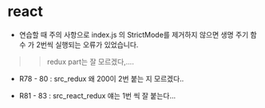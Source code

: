 # react

- 연습할 때 주의 사항으로 index.js 의 StrictMode를 제거하지 않으면 생명 주기 함수 가 2번씩 실행되는 오류가 있었습니다.

>> redux part는 잘 모르겠다,....
- R78 - 80 : src_redux 왜 200이 2번 붙는 지 모르겠다..

- R81 - 83 : src_react_redux 얘는 1번 씩 잘 붙는다...
